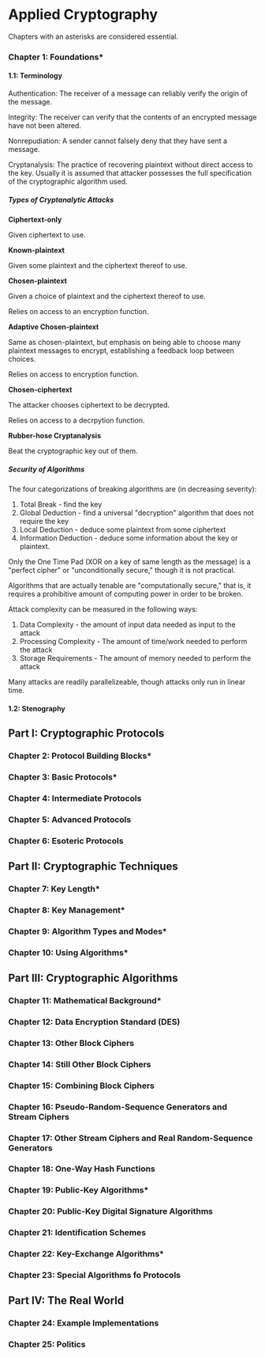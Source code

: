 # Applied Cryptography

Chapters with an asterisks are considered essential. 

### Chapter 1: Foundations*

#### 1.1: Terminology

Authentication: The receiver of a message can reliably verify the origin of the message.

Integrity: The receiver can verify that the contents of an encrypted message have not been altered. 

Nonrepudiation: A sender cannot falsely deny that they have sent a message. 

Cryptanalysis: The practice of recovering plaintext without direct access to the key. Usually it is assumed that attacker possesses the full specification of the cryptographic algorithm used. 

##### Types of Cryptanalytic Attacks

**Ciphertext-only**

Given ciphertext to use.

**Known-plaintext**

Given some plaintext and the ciphertext thereof to use.

**Chosen-plaintext**

Given a choice of plaintext and the ciphertext thereof to use.

Relies on access to an encryption function. 

**Adaptive Chosen-plaintext**

Same as chosen-plaintext, but emphasis on being able to choose many plaintext messages to encrypt, establishing a feedback loop between choices. 

Relies on access to encryption function.

**Chosen-ciphertext**

The attacker chooses ciphertext to be decrypted.

Relies on access to a decrpytion function.

**Rubber-hose Cryptanalysis** 

Beat the cryptographic key out of them.

##### Security of Algorithms

The four categorizations of breaking algorithms are (in decreasing severity):

1. Total Break - find the key
2. Global Deduction - find a universal "decryption" algorithm that does not require the key
3. Local Deduction - deduce some plaintext from some ciphertext
4. Information Deduction - deduce some information about the key or plaintext.

Only the One Time Pad (XOR on a key of same length as the message) is a "perfect cipher" or "unconditionally secure," though it is not practical. 

Algorithms that are actually tenable are "computationally secure," that is, it requires a prohibitive amount of computing power in order to be broken. 

Attack complexity can be measured in the following ways:

1. Data Complexity - the amount of input data needed as input to the attack
2. Processing Complexity - The amount of time/work needed to perform the attack
3. Storage Requirements - The amount of memory needed to perform the attack

Many attacks are readily parallelizeable, though attacks only run in linear time. 

#### 1.2: Stenography

## Part I: Cryptographic Protocols

### Chapter 2: Protocol Building Blocks*

### Chapter 3: Basic Protocols*

### Chapter 4: Intermediate Protocols

### Chapter 5: Advanced Protocols

### Chapter 6: Esoteric Protocols

## Part II: Cryptographic Techniques

### Chapter 7: Key Length*

### Chapter 8: Key Management*

### Chapter 9: Algorithm Types and Modes*

### Chapter 10: Using Algorithms*

## Part III: Cryptographic Algorithms

### Chapter 11: Mathematical Background*

### Chapter 12: Data Encryption Standard (DES)

### Chapter 13: Other Block Ciphers

### Chapter 14: Still Other Block Ciphers

### Chapter 15: Combining Block Ciphers 

### Chapter 16: Pseudo-Random-Sequence Generators and Stream Ciphers

### Chapter 17: Other Stream Ciphers and Real Random-Sequence Generators

### Chapter 18: One-Way Hash Functions

### Chapter 19: Public-Key Algorithms*

### Chapter 20: Public-Key Digital Signature Algorithms

### Chapter 21: Identification Schemes

### Chapter 22: Key-Exchange Algorithms*

### Chapter 23: Special Algorithms fo Protocols

## Part IV: The Real World

### Chapter 24: Example Implementations

### Chapter 25: Politics

